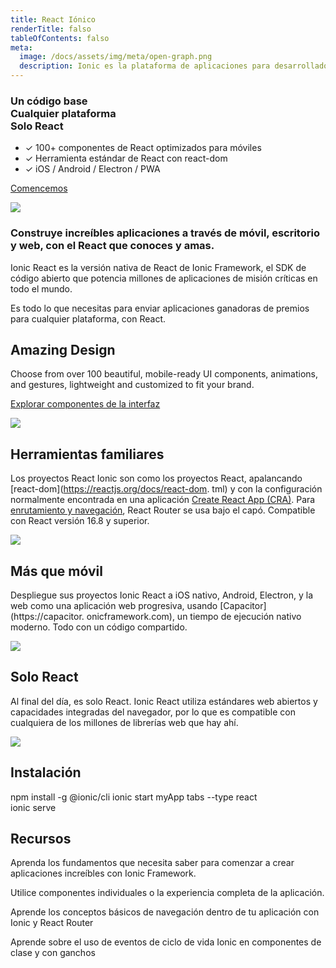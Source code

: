 ```yaml
---
title: React Iónico
renderTitle: falso
tableOfContents: falso
meta:
  image: /docs/assets/img/meta/open-graph.png
  description: Ionic es la plataforma de aplicaciones para desarrolladores web. Cree increíbles aplicaciones móviles, web y de escritorio, todo con una base de código compartido y estándares web abiertos
---
```


<div class='flex main-flex'>
  <div class="pull-left">
  <h3>Un código base <br/> Cualquier plataforma <br/> <strong>Solo React</strong></h3>

 - ✓ 100+ componentes de React optimizados para móviles
 - ✓ Herramienta estándar de React con react-dom
 - ✓ iOS / Android / Electron / PWA

  [Comencemos](#installation)

  </div>

  <div class="pull-right">
  <img src="/docs/assets/img/frameworks/react-logo.png" />
  </div>
</div>

### Construye increíbles aplicaciones a través de móvil, escritorio y web, con el React que conoces y amas.


Ionic React es la versión nativa de React de Ionic Framework, el SDK de código abierto que potencia millones de aplicaciones de misión críticas en todo el mundo.

Es todo lo que necesitas para enviar aplicaciones ganadoras de premios para cualquier plataforma, con React.

<div class="flex">

<div class="pull-left">

## Amazing Design

Choose from over 100 beautiful, mobile-ready UI components, animations, and gestures, lightweight and customized to fit your brand.

[Explorar componentes de la interfaz](/docs/components)

</div>

<div class="pull-right">
  <img src="/docs/assets/icons/feature-guide-components-icon.png" />
</div>

</div>

<div class="flex reverse">

<div class="pull-left">

## Herramientas familiares

Los proyectos React Ionic son como los proyectos React, apalancando [react-dom](https://reactjs.org/docs/react-dom. tml) y con la configuración normalmente encontrada en una aplicación [Create React App (CRA)](https://github.com/facebook/create-react-app). Para [enrutamiento y navegación](/docs/react/navigation), React Router se usa bajo el capó.
Compatible con React versión 16.8 y superior.

</div>

<div class="pull-right">
  <img src="/docs/assets/img/frameworks/react-cli.png" class="cli" />
</div>

</div>

<div class="flex">

<div class="pull-left">

## Más que móvil

Despliegue sus proyectos Ionic React a iOS nativo, Android, Electron, y la web como una aplicación web progresiva, usando [Capacitor](https://capacitor. onicframework.com), un tiempo de ejecución nativo moderno. Todo con un código compartido.

</div>

<div class="pull-right">
  <img src="/docs/assets/img/native-platforms/group-shot.png" />
</div>

</div>

<div class="flex reverse">

  <div class="pull-left">

## Solo React

Al final del día, es solo React. Ionic React utiliza estándares web abiertos y capacidades integradas del navegador, por lo que es compatible con cualquiera de los millones de librerías web que hay ahí.

  </div>

  <div class="pull-right">
    <img src="/docs/assets/img/frameworks/react.svg" />
  </div>

</div>

## Instalación

<command-line> <command-prompt>npm install -g @ionic/cli </command-prompt> <command-prompt>ionic start myApp tabs --type react </command-prompt>
    <br/>
    <command-prompt>ionic serve <command-cursor blink></command-cursor></command-prompt> </command-line>


## Recursos

<docs-cards> <docs-card header="Getting Started" href="/docs/react/your-first-app" icon="/docs/assets/icons/feature-component-actionsheet-icon.png"> <p>Aprenda los fundamentos que necesita saber para comenzar a crear aplicaciones increíbles con Ionic Framework.</p>
  </docs-card>

  <docs-card header="Add Ionic to Existing React App" href="https://dev.to/ionic/adding-ionic-react-to-an-existing-react-project-4kib" icon="/docs/assets/icons/logo-react-icon.png"> <p>Utilice componentes individuales o la experiencia completa de la aplicación.</p>
  </docs-card>

  <docs-card header="Navigation" href="/docs/react/navigation" icon="/docs/assets/icons/feature-component-navigation-icon.png"> <p>Aprende los conceptos básicos de navegación dentro de tu aplicación con Ionic y React Router</p>
  </docs-card>

  <docs-card header="Lifecycle" href="/docs/react/lifecycle" icon="/docs/assets/icons/feature-guide-components-icon.png"> <p>Aprende sobre el uso de eventos de ciclo de vida Ionic en componentes de clase y con ganchos</p>
  </docs-card>


</docs-cards>
